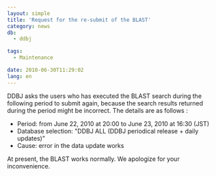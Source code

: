 ```yaml
---
layout: simple
title: 'Request for the re-submit of the BLAST'
category: news
db:
  - ddbj

tags:
  - Maintenance

date: 2010-06-30T11:29:02
lang: en
---
```


DDBJ asks the users who has executed the BLAST search during the following period to submit again, because the search results returned during the period might be incorrect. The details are as follows :

<ul>
    <li>Period: from June 22, 2010 at 20:00 to June 23, 2010 at 16:30 (JST)</li>
    <li>Database selection: "DDBJ ALL (DDBJ periodical release + daily updates)"</li>
    <li>Cause: error in the data update works</li>
</ul>At present, the BLAST works normally. We apologize for your inconvenience.
